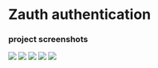 <h1>Zauth authentication</h1>







<h3>project screenshots</h3>

<img src="https://user-images.githubusercontent.com/68802737/179529880-c42766ea-6725-494f-a38d-85e94a7ae526.png"></img>
<img src="https://user-images.githubusercontent.com/68802737/179529888-bdd71b45-b934-47f5-9aea-4f9ab2e40048.png"></img>
<img src="https://user-images.githubusercontent.com/68802737/179529893-0644c58c-684c-41c0-afed-4991dc61e61b.png"></img>
<img src="https://user-images.githubusercontent.com/68802737/179529899-ff153437-2bd3-4eeb-a5b9-09d1d99a11ea.png"></img>
<img src="https://user-images.githubusercontent.com/68802737/179529906-00bf8af2-f5e4-446a-89cc-2cec393fbf0f.png"></img>






